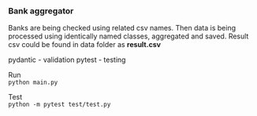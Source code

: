 ### Bank aggregator

Banks are being checked using related csv names.
Then data is being processed using identically named classes, aggregated and saved.
Result csv could be found in data folder as **result.csv**

pydantic - validation
pytest - testing

Run  
`python main.py`

Test  
`python -m pytest test/test.py`
